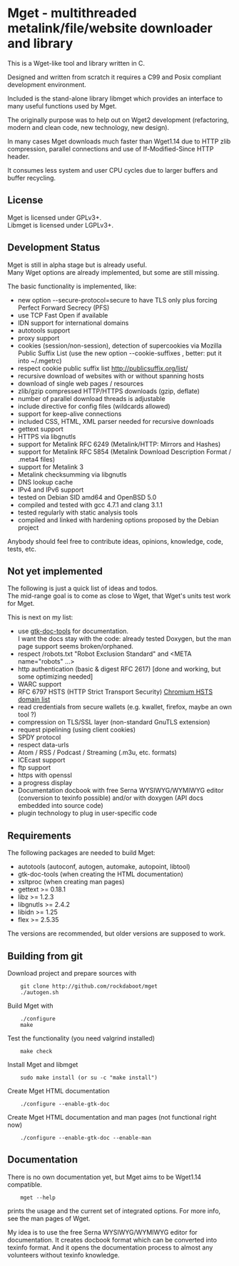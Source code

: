 Mget - multithreaded metalink/file/website downloader and library
=================================================================

This is a Wget-like tool and library written in C.

Designed and written from scratch it requires a C99 and Posix compliant
development environment.

Included is the stand-alone library libmget which provides an interface
to many useful functions used by Mget.

The originally purpose was to help out on Wget2 development (refactoring,
modern and clean code, new technology, new design).

In many cases Mget downloads much faster than Wget1.14 due to HTTP zlib
compression, parallel connections and use of If-Modified-Since HTTP header.

It consumes less system and user CPU cycles due to larger buffers and
buffer recycling.

License
-------

Mget is licensed under GPLv3+.<br>
Libmget is licensed under LGPLv3+.

Development Status
------------------

Mget is still in alpha stage but is already useful.<br>
Many Wget options are already implemented, but some are still missing.

The basic functionality is implemented, like:

- new option --secure-protocol=secure to have TLS only plus forcing Perfect Forward Secrecy (PFS)
- use TCP Fast Open if available
- IDN support for international domains
- autotools support
- proxy support
- cookies (session/non-session), detection of supercookies via Mozilla Public Suffix List
  (use the new option --cookie-suffixes <filename>, better: put it into ~/.mgetrc)
- respect cookie public suffix list http://publicsuffix.org/list/
- recursive download of websites with or without spanning hosts
- download of single web pages / resources
- zlib/gzip compressed HTTP/HTTPS downloads (gzip, deflate)
- number of parallel download threads is adjustable
- include directive for config files (wildcards allowed)
- support for keep-alive connections
- included CSS, HTML, XML parser needed for recursive downloads
- gettext support
- HTTPS via libgnutls
- support for Metalink RFC 6249 (Metalink/HTTP: Mirrors and Hashes)
- support for Metalink RFC 5854 (Metalink Download Description Format / .meta4 files)
- support for Metalink 3
- Metalink checksumming via libgnutls
- DNS lookup cache
- IPv4 and IPv6 support
- tested on Debian SID amd64 and OpenBSD 5.0
- compiled and tested with gcc 4.7.1 and clang 3.1.1
- tested regularly with static analysis tools
- compiled and linked with hardening options proposed by the Debian project

Anybody should feel free to contribute ideas, opinions, knowledge, code, tests, etc.

Not yet implemented
-------------------

The following is just a quick list of ideas and todos.<br>
The mid-range goal is to come as close to Wget, that Wget's units test work for Mget.

This is next on my list:

- use [gtk-doc-tools](http://developer.gnome.org/gtk-doc-manual/unstable/settingup.html.en) for documentation.<br>
  I want the docs stay with the code: already tested Doxygen, but the man page support seems broken/orphaned.
- respect /robots.txt "Robot Exclusion Standard" and <META name="robots" ...>
- http authentication (basic & digest RFC 2617) [done and working, but some optimizing needed]
- WARC support
- RFC 6797 HSTS (HTTP Strict Transport Security)
  [Chromium HSTS domain list](https://src.chromium.org/viewvc/chrome/trunk/src/net/base/transport_security_state_static.json)
- read credentials from secure wallets (e.g. kwallet, firefox, maybe an own tool ?)
- compression on TLS/SSL layer (non-standard GnuTLS extension)
- request pipelining (using client cookies)
- SPDY protocol
- respect data-urls
- Atom / RSS / Podcast / Streaming (.m3u, etc. formats)
- ICEcast support
- ftp support
- https with openssl
- a progress display
- Documentation docbook with free Serna WYSIWYG/WYMIWYG editor (conversion to texinfo possible)
  and/or with doxygen (API docs embedded into source code)
- plugin technology to plug in user-specific code


Requirements
------------

The following packages are needed to build Mget:

* autotools (autoconf, autogen, automake, autopoint, libtool)
* gtk-doc-tools (when creating the HTML documentation)
* xsltproc (when creating man pages)
* gettext >= 0.18.1
* libz >= 1.2.3
* libgnutls >= 2.4.2
* libidn >= 1.25
* flex >= 2.5.35

The versions are recommended, but older versions are supposed to work.


Building from git
-----------------

Download project and prepare sources with

		git clone http://github.com/rockdaboot/mget
		./autogen.sh

Build Mget with

		./configure
		make

Test the functionality (you need valgrind installed)

		make check

Install Mget and libmget

		sudo make install (or su -c "make install")

Create Mget HTML documentation

		./configure --enable-gtk-doc

Create Mget HTML documentation and man pages (not functional right now)

		./configure --enable-gtk-doc --enable-man

Documentation
-------------

There is no own documentation yet, but Mget aims to be Wget1.14 compatible.

		mget --help

prints the usage and the current set of integrated options.
For more info, see the man pages of Wget.

My idea is to use the free Serna WYSIWYG/WYMIWYG editor for documentation.
It creates docbook format which can be converted into texinfo format.
And it opens the documentation process to almost any volunteers without
texinfo knowledge.
